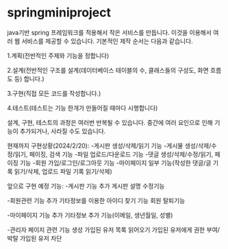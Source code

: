 # springminiproject
java기반 spring 프레임워크를 적용해서 작은 서비스를 만듭니다. 이것을 이용해서 여러 웹 서비스를 제공할 수 있습니다.
기본적인 제작 순서는 다음과 같습니다.


1.계획(전반적인 주제와 기능을 정합니다)

2.설계(전반적인 구조를 설계(데이터베이스 테이블의 수, 클래스들의 구성도, 화면 흐름도 등) 합니다.)

3.구현(직접 모든 코드를 작성합니다.)

4.테스트(테스트는 기능 한개가 만들어질 때마다 시행합니다)



설계, 구현, 테스트의 과정은 여러번 반복될 수 있습니다. 중간에 여러 요인으로 인해 기능이 추가되거나, 사라질 수도 있습니다.

현재까지 구현상황(2024/2/20):
-게시판 생성/삭제/읽기 기능 
-게시물 생성/삭제/수정/읽기, 페이징, 검색 기능
-파일 업로드/다운로드 기능
-댓글 생성/삭제/수정/읽기, 페이징 기능
-회원 가입/로그인/로그아웃 기능
-마이페이지 일부 기능(작성한 댓글/글 기록 읽기/삭제, 업로드 파일 기록 읽기/삭제)




앞으로 구현 예정 기능:
-게시판 기능 추가
게시판 설명 수정기능

-회원관련 기능 추가
기타정보를 이용한 아이디 찾기 기능
회원 탈퇴기능

-마이페이지 기능 추가
기타정보 추가 기능(이메일, 생년월일, 성별)


-관리자 페이지 관련 기능 생성
가입된 유저 목록 읽어오기 
가입된 유저에게 권한 부여/박탈
가입된 유저 차단
